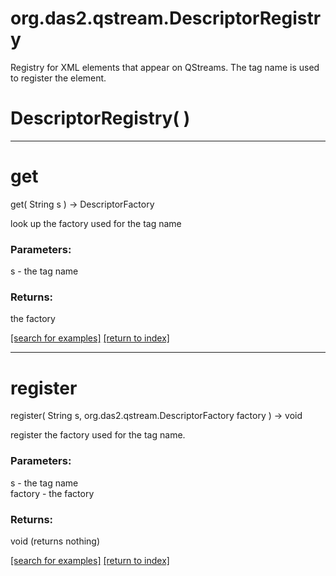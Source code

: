 # org.das2.qstream.DescriptorRegistry

Registry for XML elements that appear on QStreams.  The tag name is used
 to register the element.

# DescriptorRegistry( )


***
<a name="get"></a>
# get
get( String s ) &rarr; DescriptorFactory

look up the factory used for the tag name

### Parameters:
s - the tag name

### Returns:
the factory

<a href="https://github.com/autoplot/dev/search?q=get&unscoped_q=get">[search for examples]</a>
<a href="https://github.com/autoplot/documentation/blob/master/javadoc/index-all.md">[return to index]</a>

***
<a name="register"></a>
# register
register( String s, org.das2.qstream.DescriptorFactory factory ) &rarr; void

register the factory used for the tag name.

### Parameters:
s - the tag name
<br>factory - the factory

### Returns:
void (returns nothing)


<a href="https://github.com/autoplot/dev/search?q=register&unscoped_q=register">[search for examples]</a>
<a href="https://github.com/autoplot/documentation/blob/master/javadoc/index-all.md">[return to index]</a>

